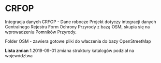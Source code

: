 # CRFOP
Integracja danych CRFOP - Dane robocze
Projekt dotyczy integracji danych Centralnego Rejestru Form Ochrony Przyrody z bazą OSM, skupia się na wprowadzeniu Pomników Przyrody.

Folder OSM - zawiera gotowe pliki do właczenia do bazy OpenStreetMap

**Lista zmian**
  1.2019-09-01 zmiana struktury katalogów podział na województwa
